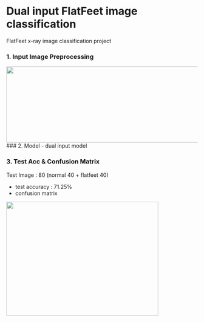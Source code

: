# Dual input FlatFeet image classification
FlatFeet x-ray image classification project
### 1. Input Image Preprocessing
 <img src="https://user-images.githubusercontent.com/87134443/190317108-bf064471-a59e-4015-8cfe-09933a446341.jpg" width="600" height="200"/>
### 2. Model
- dual input model

### 3. Test Acc & Confusion Matrix
Test Image : 80 (normal 40 + flatfeet 40)
- test accuracy : 71.25%
- confusion matrix
 <img src="https://user-images.githubusercontent.com/87134443/190314993-27daa09b-d934-487f-9aec-a23ad0cc6bed.png" width="400" height="300"/>
